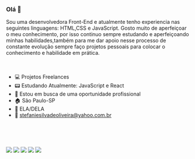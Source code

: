 ### Olá 👋

Sou uma desenvolvedora Front-End e atualmente tenho experiencia nas seguintes linguagens: HTML,CSS e JavaScript. 
Gosto muito de aperfeiçoar o meu conhecimento, por isso continuo sempre estudando e aperfeiçoando minhas habilidades,também para me dar apoio nesse processo de constante evolução sempre
faço projetos pessoais para colocar o conhecimento e habilidade em prática.
<br>
<br>
<br>


- :computer: Projetos Freelances 
- :pager: Estudando Atualmente: JavaScript e React
- :office: Estou em busca de uma oportunidade profissional
- :house: São Paulo-SP
- :ribbon: ELA/DELA
- :e-mail: stefaniesilvadeoliveira@yahoo.com.br
<br>
<br>
<br>


<img src="https://img.shields.io/badge/HTML5-E34F26?style=for-the-badge&logo=html5&logoColor=white"/> <img src="https://img.shields.io/badge/CSS3-1572B6?style=for-the-badge&logo=css3&logoColor=white"/> <img src="https://img.shields.io/badge/JavaScript-323330?style=for-the-badge&logo=javascript&logoColor=F7DF1E"/> <img src="https://img.shields.io/badge/React-20232A?style=for-the-badge&logo=react&logoColor=61DAFB"/>
<a href="https://www.linkedin.com/in/stefanie-silva-de-oliveira/"> <img src="https://img.shields.io/badge/LinkedIn-0077B5?style=for-the-badge&logo=linkedin&logoColor=white" /> 

<br>
<br>
<br>


